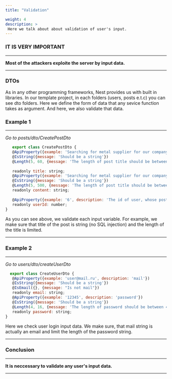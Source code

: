 ```yaml
---
title: "Validation"

weight: 4
description: >
 Here we talk about about validation of user's input.
---
```


### IT IS VERY IMPORTANT
---
**Most of the attackers exploite the server by input data.**

---

### DTOs

As in any other programming frameworks, Nest provides us with built in libraries.
In our template project, in each folders (users, posts e.t.c) you can see dto folders.
Here we define the form of data that any sevice function takes as argument. And here,
we also validate that data.

### Example 1
---
*Go to posts/dto/CreatePostDto*

 ```js
    export class CreatePostDto {
    @ApiProperty({example: 'Searching for metal supplier for our company', description: 'Title of post, should be between 5 and 60 symbols'})
    @IsString({message: 'Should be a string'})
    @Length(5, 60, {message: 'The length of post title should be between 5 and 60'})
    
    readonly title: string;
    @ApiProperty({example: 'Searching for metal supplier for our company and much more...', description: 'The content part of post should consist of 0 - 700 sybmols'})
    @IsString({message: 'Should be a string'})
    @Length(5, 500, {message: 'The length of post title should be between 5 and 500'})
    readonly content: string;
  
    @ApiProperty({example: '6', description: 'The id of user, whose post it is'})
    readonly userId: number;
}
``` 

As you can see above, we validate each input variable. For example, we make sure that title of the post is string (no SQL injection) and the length of the title is limited.

---

### Example 2

---

*Go to users/dto/createUserDto*

 ```js
   export class CreateUserDto {
    @ApiProperty({example: 'user@mail.ru', description: 'mail'})
    @IsString({message: 'Should be a string'})
    @IsEmail({}, {message: "Is not mail"})
    readonly email: string;
    @ApiProperty({example: '12345', description: 'password'})
    @IsString({message: 'Should be a string'})
    @Length(4, 16, {message: 'The length of password should be between 4 and 16'})
    readonly password: string;
}
``` 
Here we check user login input data. We make sure, that mail string is actually an email and limit the length of the password string.

---

### Conclusion

---
**It is neccessary to validate any user's input data.**

---

